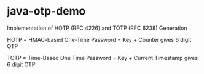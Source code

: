 # java-otp-demo
Implementation of HOTP (RFC 4226) and TOTP (RFC 6238) Generation

HOTP = HMAC-based One-Time Password = Key + Counter gives 6 digit OTP

TOTP = Time-Based One Time Password = Key + Current Timestamp gives 6 digit OTP

